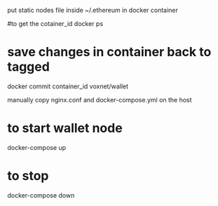put static nodes file inside ~/.ethereum in docker container

#to get the cotainer_id
docker ps 

# save changes in container back to tagged
docker commit container_id voxnet/wallet

manually copy nginx.conf and docker-compose.yml on the host

# to start wallet node
docker-compose up 

# to stop 
docker-compose down 